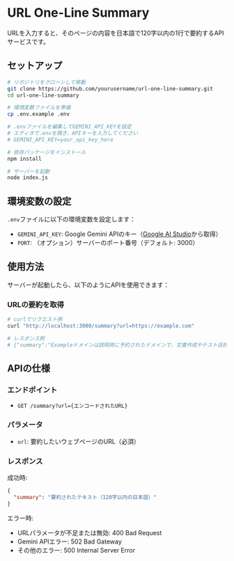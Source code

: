 # URL One-Line Summary

URLを入力すると、そのページの内容を日本語で120字以内の1行で要約するAPIサービスです。

## セットアップ

```bash
# リポジトリをクローンして移動
git clone https://github.com/yourusername/url-one-line-summary.git
cd url-one-line-summary

# 環境変数ファイルを準備
cp .env.example .env

# .envファイルを編集してGEMINI_API_KEYを設定
# エディタで.envを開き、APIキーを入力してください
# GEMINI_API_KEY=your_api_key_here

# 依存パッケージをインストール
npm install

# サーバーを起動
node index.js
```

## 環境変数の設定

`.env`ファイルに以下の環境変数を設定します：

- `GEMINI_API_KEY`: Google Gemini APIのキー（[Google AI Studio](https://makersuite.google.com/app/apikey)から取得）
- `PORT`: （オプション）サーバーのポート番号（デフォルト: 3000）

## 使用方法

サーバーが起動したら、以下のようにAPIを使用できます：

### URLの要約を取得

```bash
# curlでリクエスト例
curl "http://localhost:3000/summary?url=https://example.com"

# レスポンス例
# {"summary":"Exampleドメインは説明用に予約されたドメインで、文書作成やテスト目的で自由に使用できる安全なウェブサイトです。"}
```

## APIの仕様

### エンドポイント

- `GET /summary?url={エンコードされたURL}`

### パラメータ

- `url`: 要約したいウェブページのURL（必須）

### レスポンス

成功時:
```json
{
  "summary": "要約されたテキスト（120字以内の日本語）"
}
```

エラー時:
- URLパラメータが不足または無効: 400 Bad Request
- Gemini APIエラー: 502 Bad Gateway
- その他のエラー: 500 Internal Server Error
